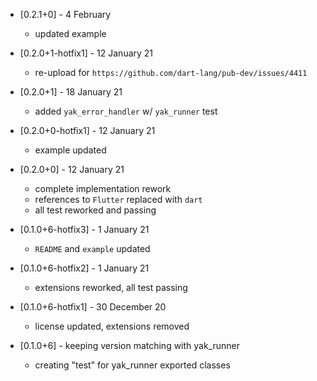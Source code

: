 * [0.2.1+0] - 4 February
  - updated example

* [0.2.0+1-hotfix1] - 12 January 21
  - re-upload for `https://github.com/dart-lang/pub-dev/issues/4411`

* [0.2.0+1] - 18 January 21
  - added `yak_error_handler` w/ `yak_runner` test

* [0.2.0+0-hotfix1] - 12 January 21
  - example updated

* [0.2.0+0] - 12 January 21
  - complete implementation rework
  - references to `Flutter` replaced with `dart`
  - all test reworked and passing

* [0.1.0+6-hotfix3] - 1 January 21
  - `README` and `example` updated

* [0.1.0+6-hotfix2] - 1 January 21
  - extensions reworked, all test passing

* [0.1.0+6-hotfix1] - 30 December 20
  - license updated, extensions removed

* [0.1.0+6] - keeping version matching with yak_runner
  - creating "test" for yak_runner exported classes
